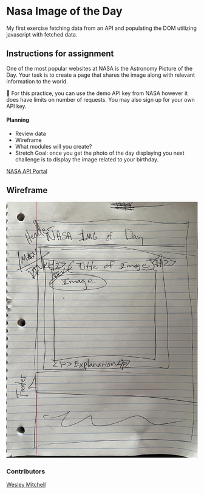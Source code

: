# Nasa Image of the Day
My first exercise fetching data from an API and populating the DOM utilizing javascript with fetched data. 

## Instructions for assignment
One of the most popular websites at NASA is the Astronomy Picture of the Day. Your task is to create a page that shares the image along with relevant information to the world. 

 🚀 For this practice, you can use the demo API key from NASA however it does have limits on number of requests. You may also sign up for your own API key.

#### Planning
* Review data
* Wireframe
* What modules will you create?
* Stretch Goal: once you get the photo of the day displaying you next challenge is to display the image related to your birthday.


[NASA API Portal](https://api.nasa.gov/)

## Wireframe
![Nasa Photo wirefram](/images/nasa-wireframe.jpg)

### Contributors
[Wesley Mitchell](https://github.com/wes-mitchell)

